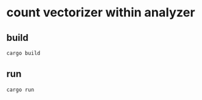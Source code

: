 # count vectorizer within analyzer

## build

```shell
cargo build
```

## run

```shell
cargo run
```
